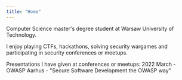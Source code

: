 ```yaml
---
title: "Home"
---
```


Computer Science master's degree student at Warsaw University of Technology. 

I enjoy playing CTFs, hackathons, solving security wargames and participating in security conferences or meetups.

Presentations I have given at conferences or meetups:
2022 March - OWASP Aarhus - "Secure Software Development the OWASP way"
